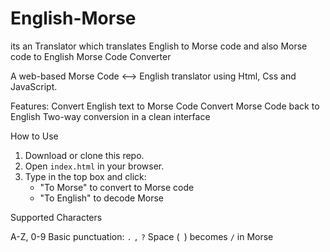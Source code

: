 # English-Morse
its an Translator which translates English to Morse code and also Morse code to English
Morse Code Converter

A web-based Morse Code <--> English translator using Html, Css and JavaScript.

Features:
Convert English text to Morse Code
Convert Morse Code back to English
Two-way conversion in a clean interface

How to Use
1. Download or clone this repo.
2. Open `index.html` in your browser.
3. Type in the top box and click:
   - "To Morse" to convert to Morse code
   - "To English" to decode Morse

Supported Characters

 A-Z, 0-9
 Basic punctuation: `.` `,` `?`
 Space (` `) becomes `/` in Morse
